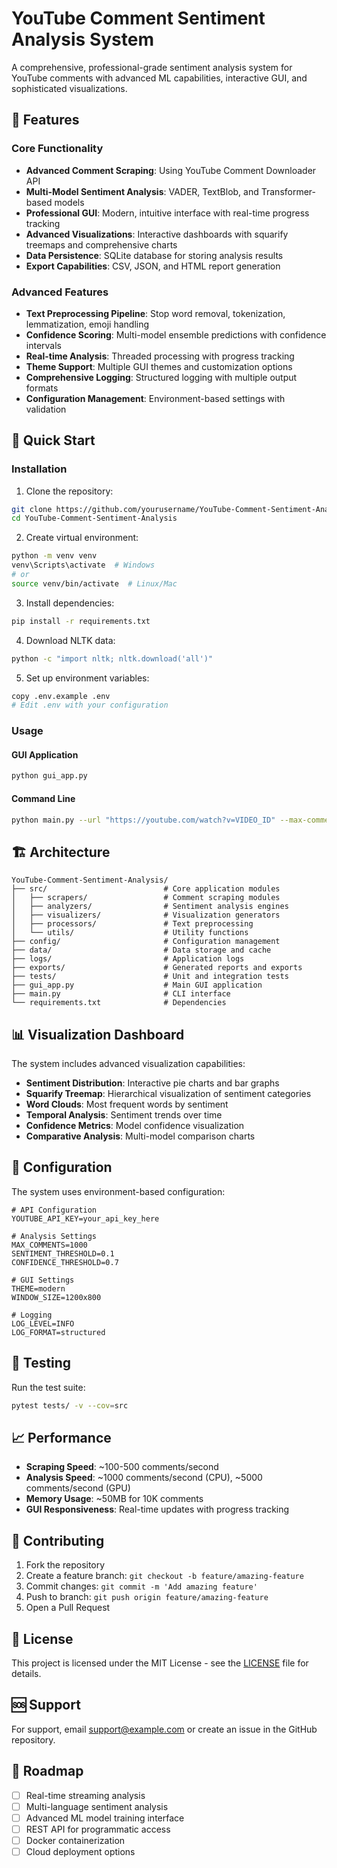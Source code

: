 # YouTube Comment Sentiment Analysis System

A comprehensive, professional-grade sentiment analysis system for YouTube comments with advanced ML capabilities, interactive GUI, and sophisticated visualizations.

## 🌟 Features

### Core Functionality
- **Advanced Comment Scraping**: Using YouTube Comment Downloader API
- **Multi-Model Sentiment Analysis**: VADER, TextBlob, and Transformer-based models
- **Professional GUI**: Modern, intuitive interface with real-time progress tracking
- **Advanced Visualizations**: Interactive dashboards with squarify treemaps and comprehensive charts
- **Data Persistence**: SQLite database for storing analysis results
- **Export Capabilities**: CSV, JSON, and HTML report generation

### Advanced Features
- **Text Preprocessing Pipeline**: Stop word removal, tokenization, lemmatization, emoji handling
- **Confidence Scoring**: Multi-model ensemble predictions with confidence intervals
- **Real-time Analysis**: Threaded processing with progress tracking
- **Theme Support**: Multiple GUI themes and customization options
- **Comprehensive Logging**: Structured logging with multiple output formats
- **Configuration Management**: Environment-based settings with validation

## 🚀 Quick Start

### Installation

1. Clone the repository:
```bash
git clone https://github.com/yourusername/YouTube-Comment-Sentiment-Analysis.git
cd YouTube-Comment-Sentiment-Analysis
```

2. Create virtual environment:
```bash
python -m venv venv
venv\Scripts\activate  # Windows
# or
source venv/bin/activate  # Linux/Mac
```

3. Install dependencies:
```bash
pip install -r requirements.txt
```

4. Download NLTK data:
```bash
python -c "import nltk; nltk.download('all')"
```

5. Set up environment variables:
```bash
copy .env.example .env
# Edit .env with your configuration
```

### Usage

#### GUI Application
```bash
python gui_app.py
```

#### Command Line
```bash
python main.py --url "https://youtube.com/watch?v=VIDEO_ID" --max-comments 1000
```

## 🏗️ Architecture

```
YouTube-Comment-Sentiment-Analysis/
├── src/                          # Core application modules
│   ├── scrapers/                 # Comment scraping modules
│   ├── analyzers/                # Sentiment analysis engines
│   ├── visualizers/              # Visualization generators
│   ├── processors/               # Text preprocessing
│   └── utils/                    # Utility functions
├── config/                       # Configuration management
├── data/                         # Data storage and cache
├── logs/                         # Application logs
├── exports/                      # Generated reports and exports
├── tests/                        # Unit and integration tests
├── gui_app.py                    # Main GUI application
├── main.py                       # CLI interface
└── requirements.txt              # Dependencies
```

## 📊 Visualization Dashboard

The system includes advanced visualization capabilities:

- **Sentiment Distribution**: Interactive pie charts and bar graphs
- **Squarify Treemap**: Hierarchical visualization of sentiment categories
- **Word Clouds**: Most frequent words by sentiment
- **Temporal Analysis**: Sentiment trends over time
- **Confidence Metrics**: Model confidence visualization
- **Comparative Analysis**: Multi-model comparison charts

## 🔧 Configuration

The system uses environment-based configuration:

```env
# API Configuration
YOUTUBE_API_KEY=your_api_key_here

# Analysis Settings
MAX_COMMENTS=1000
SENTIMENT_THRESHOLD=0.1
CONFIDENCE_THRESHOLD=0.7

# GUI Settings
THEME=modern
WINDOW_SIZE=1200x800

# Logging
LOG_LEVEL=INFO
LOG_FORMAT=structured
```

## 🧪 Testing

Run the test suite:
```bash
pytest tests/ -v --cov=src
```

## 📈 Performance

- **Scraping Speed**: ~100-500 comments/second
- **Analysis Speed**: ~1000 comments/second (CPU), ~5000 comments/second (GPU)
- **Memory Usage**: ~50MB for 10K comments
- **GUI Responsiveness**: Real-time updates with progress tracking

## 🤝 Contributing

1. Fork the repository
2. Create a feature branch: `git checkout -b feature/amazing-feature`
3. Commit changes: `git commit -m 'Add amazing feature'`
4. Push to branch: `git push origin feature/amazing-feature`
5. Open a Pull Request

## 📄 License

This project is licensed under the MIT License - see the [LICENSE](LICENSE) file for details.

## 🆘 Support

For support, email support@example.com or create an issue in the GitHub repository.

## 🎯 Roadmap

- [ ] Real-time streaming analysis
- [ ] Multi-language sentiment analysis
- [ ] Advanced ML model training interface
- [ ] REST API for programmatic access
- [ ] Docker containerization
- [ ] Cloud deployment options
